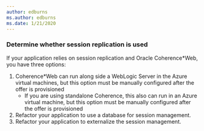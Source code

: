```yaml
---
author: edburns
ms.author: edburns
ms.date: 1/21/2020
---
```


### Determine whether session replication is used

If your application relies on session replication and Oracle Coherence*Web, you have three options:

1. Coherence*Web can run along side a WebLogic Server in the Azure virtual machines, but this option must be manually configured after the offer is provisioned
   * If you are using standalone Coherence, this also can run in an Azure virtual machine, but this option must be manually configured after the offer is provisioned
2. Refactor your application to use a database for session management.
3. Refactor your application to externalize the session management.

